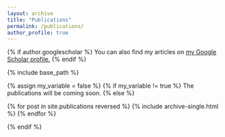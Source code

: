```yaml
---
layout: archive
title: "Publications"
permalink: /publications/
author_profile: true
---
```


{% if author.googlescholar %}
  You can also find my articles on <u><a href="{{author.googlescholar}}">my Google Scholar profile</a>.</u>
{% endif %}

{% include base_path %}

{% assign my_variable = false %}
{% if my_variable != true %}
The publications will be coming soon.
{% else %}

{% for post in site.publications reversed %}
  {% include archive-single.html %}
{% endfor %}

{% endif %}
